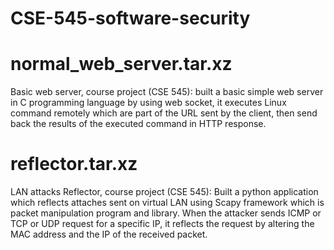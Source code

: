 # CSE-545-software-security
# normal_web_server.tar.xz
 Basic web server, course project (CSE 545):
built a basic simple web server in C programming language by using web socket, it executes Linux command remotely which are part of the URL sent by the client, then send back the results of the executed command in HTTP response.
# reflector.tar.xz
LAN attacks Reflector, course project (CSE 545):
Built a python application which reflects attaches sent on virtual LAN using Scapy framework which is packet manipulation program and library. When the attacker sends ICMP or TCP or UDP request for a specific IP, it reflects the request by altering the MAC address and the IP of the received packet.
